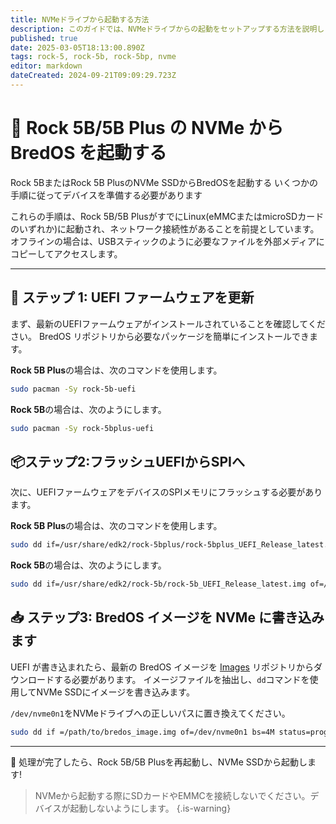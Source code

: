 ```yaml
---
title: NVMeドライブから起動する方法
description: このガイドでは、NVMeドライブからの起動をセットアップする方法を説明します
published: true
date: 2025-03-05T18:13:00.890Z
tags: rock-5, rock-5b, rock-5bp, nvme
editor: markdown
dateCreated: 2024-09-21T09:09:29.723Z
---
```


# 🚀 Rock 5B/5B Plus の NVMe から BredOS を起動する

Rock 5BまたはRock 5B PlusのNVMe SSDからBredOSを起動する いくつかの手順に従ってデバイスを準備する必要があります

これらの手順は、Rock 5B/5B PlusがすでにLinux(eMMCまたはmicroSDカードのいずれか)に起動され、ネットワーク接続性があることを前提としています。 オフラインの場合は、USBスティックのように必要なファイルを外部メディアにコピーしてアクセスします。

---

## 🔄 ステップ 1: UEFI ファームウェアを更新

まず、最新のUEFIファームウェアがインストールされていることを確認してください。 BredOS リポジトリから必要なパッケージを簡単にインストールできます。

**Rock 5B Plus**の場合は、次のコマンドを使用します。

```bash
sudo pacman -Sy rock-5b-uefi
```

**Rock 5B**の場合は、次のようにします。

```bash
sudo pacman -Sy rock-5bplus-uefi
```

## 📦ステップ2:フラッシュUEFIからSPIへ

次に、UEFIファームウェアをデバイスのSPIメモリにフラッシュする必要があります。

**Rock 5B Plus**の場合は、次のコマンドを使用します。

```bash
sudo dd if=/usr/share/edk2/rock-5bplus/rock-5bplus_UEFI_Release_latest.img of=/dev/mtdblock0 bs=512 skip=64 seek=64 conv=notrunc
```

**Rock 5B**の場合は、次のようにします。

```bash
sudo dd if=/usr/share/edk2/rock-5b/rock-5b_UEFI_Release_latest.img of=/dev/mtdblock0 bs=512 skip=64 seek=64 conv=notrunc
```

## 📥 ステップ3: BredOS イメージを NVMe に書き込みます

UEFI が書き込まれたら、最新の BredOS イメージを [Images](https://github.com/BredOS/images/releases) リポジトリからダウンロードする必要があります。 イメージファイルを抽出し、`dd`コマンドを使用してNVMe SSDにイメージを書き込みます。

`/dev/nvme0n1`をNVMeドライブへの正しいパスに置き換えてください。

```bash
sudo dd if =/path/to/bredos_image.img of=/dev/nvme0n1 bs=4M status=progress
```

---

🎉 処理が完了したら、Rock 5B/5B Plusを再起動し、NVMe SSDから起動します!

> NVMeから起動する際にSDカードやEMMCを接続しないでください。デバイスが起動しないようにします。
> {.is-warning}

